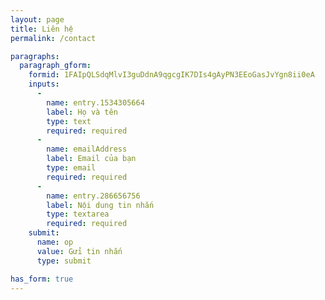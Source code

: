 ```yaml
---
layout: page
title: Liên hệ
permalink: /contact

paragraphs:
  paragraph_gform:
    formid: 1FAIpQLSdqMlvI3guDdnA9qgcgIK7DIs4gAyPN3EEoGasJvYgn8ii0eA
    inputs:
      -
        name: entry.1534305664
        label: Họ và tên
        type: text
        required: required
      -
        name: emailAddress
        label: Email của bạn
        type: email
        required: required
      -
        name: entry.286656756
        label: Nội dung tin nhắn
        type: textarea
        required: required
    submit:
      name: op
      value: Gửi tin nhắn
      type: submit

has_form: true
---
```


